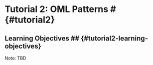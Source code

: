 # Tutorial 2: OML Patterns # {#tutorial2}

## Learning Objectives ## {#tutorial2-learning-objectives}

Note: TBD
